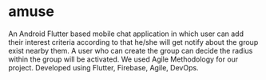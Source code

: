 # amuse

An Android Flutter based mobile chat application in which user can add their interest criteria according to that he/she will get notify about the group exist nearby them. A user who can create the group can decide the radius within the group will be activated. We used Agile Methodology for our project. Developed using Flutter, Firebase, Agile, DevOps.
